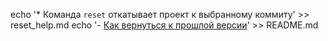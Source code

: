 echo '* Команда `reset` откатывает проект к выбранному коммиту' >> reset_help.md
echo '- [Как вернуться к прошлой версии](./reset_help.md)' >> README.md